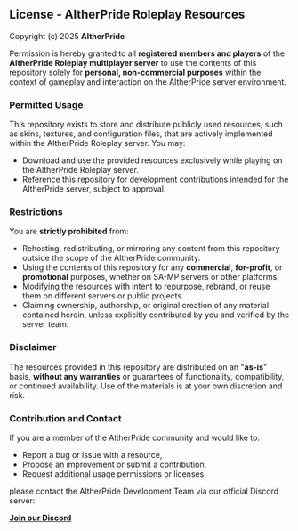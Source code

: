 ## License - AltherPride Roleplay Resources

Copyright (c) 2025 **AltherPride**

Permission is hereby granted to all **registered members and players** of the **AltherPride Roleplay multiplayer server** to use the contents of this repository solely for **personal, non-commercial purposes** within the context of gameplay and interaction on the AltherPride server environment.

### Permitted Usage

This repository exists to store and distribute publicly used resources, such as skins, textures, and configuration files, that are actively implemented within the AltherPride Roleplay server. You may:

- Download and use the provided resources exclusively while playing on the AltherPride Roleplay server.
- Reference this repository for development contributions intended for the AltherPride server, subject to approval.

### Restrictions

You are **strictly prohibited** from:

- Rehosting, redistributing, or mirroring any content from this repository outside the scope of the AltherPride community.
- Using the contents of this repository for any **commercial**, **for-profit**, or **promotional** purposes, whether on SA-MP servers or other platforms.
- Modifying the resources with intent to repurpose, rebrand, or reuse them on different servers or public projects.
- Claiming ownership, authorship, or original creation of any material contained herein, unless explicitly contributed by you and verified by the server team.

### Disclaimer

The resources provided in this repository are distributed on an "**as-is**" basis, **without any warranties** or guarantees of functionality, compatibility, or continued availability. Use of the materials is at your own discretion and risk.

### Contribution and Contact

If you are a member of the AltherPride community and would like to:

- Report a bug or issue with a resource,
- Propose an improvement or submit a contribution,
- Request additional usage permissions or licenses,

please contact the AltherPride Development Team via our official Discord server:

[**Join our Discord**](https://discord.gg/fcQwMekMmt)
